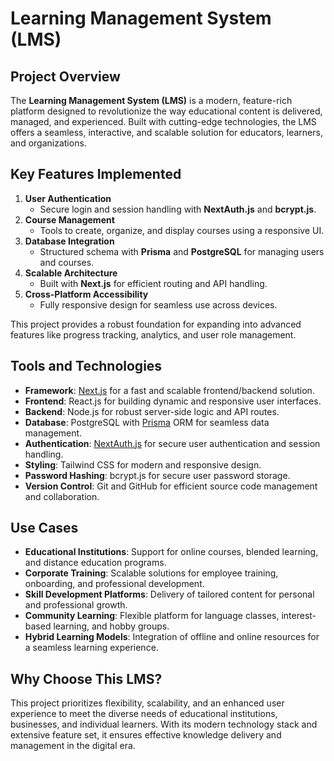 ﻿# Learning Management System (LMS)

## Project Overview
The **Learning Management System (LMS)** is a modern, feature-rich platform designed to revolutionize the way educational content is delivered, managed, and experienced. Built with cutting-edge technologies, the LMS offers a seamless, interactive, and scalable solution for educators, learners, and organizations.

## Key Features Implemented

1. **User Authentication**  
   - Secure login and session handling with **NextAuth.js** and **bcrypt.js**.  
2. **Course Management**  
   - Tools to create, organize, and display courses using a responsive UI.  
3. **Database Integration**  
   - Structured schema with **Prisma** and **PostgreSQL** for managing users and courses.  
4. **Scalable Architecture**  
   - Built with **Next.js** for efficient routing and API handling.  
5. **Cross-Platform Accessibility**  
   - Fully responsive design for seamless use across devices.  

This project provides a robust foundation for expanding into advanced features like progress tracking, analytics, and user role management.


## Tools and Technologies

- **Framework**: [Next.js](https://nextjs.org/) for a fast and scalable frontend/backend solution.
- **Frontend**: React.js for building dynamic and responsive user interfaces.
- **Backend**: Node.js for robust server-side logic and API routes.
- **Database**: PostgreSQL with [Prisma](https://www.prisma.io/) ORM for seamless data management.
- **Authentication**: [NextAuth.js](https://next-auth.js.org/) for secure user authentication and session handling.
- **Styling**: Tailwind CSS for modern and responsive design.
- **Password Hashing**: bcrypt.js for secure user password storage.
- **Version Control**: Git and GitHub for efficient source code management and collaboration.

## Use Cases

- **Educational Institutions**: Support for online courses, blended learning, and distance education programs.
- **Corporate Training**: Scalable solutions for employee training, onboarding, and professional development.
- **Skill Development Platforms**: Delivery of tailored content for personal and professional growth.
- **Community Learning**: Flexible platform for language classes, interest-based learning, and hobby groups.
- **Hybrid Learning Models**: Integration of offline and online resources for a seamless learning experience.

## Why Choose This LMS?

This project prioritizes flexibility, scalability, and an enhanced user experience to meet the diverse needs of educational institutions, businesses, and individual learners. With its modern technology stack and extensive feature set, it ensures effective knowledge delivery and management in the digital era.

